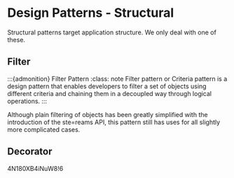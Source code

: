 # Design Patterns - Structural

Structural patterns target application structure. We only deal with one of these.


## Filter

:::{admonition} Filter Pattern
:class: note
Filter pattern or Criteria pattern is a design pattern that enables developers to filter a set of objects using different criteria and chaining them in a decoupled way through logical operations. 
:::

Although plain filtering of objects has been greatly simplified with the introduction of the ste=reams API, 
this pattern still has uses for all slightly more complicated cases.





## Decorator

4N180XB4iNuW8!6